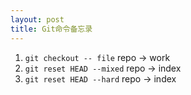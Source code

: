 ```yaml
---
layout: post
title: Git命令备忘录
---
```

1. `git checkout -- file` repo -> work
2. `git reset HEAD --mixed` repo -> index
3. `git reset HEAD --hard` repo -> index
